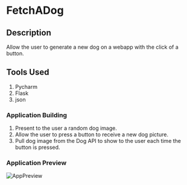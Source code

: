 # FetchADog

## Description

Allow the user to generate a new dog on a webapp with the click of a button.

## Tools Used
1. Pycharm
2. Flask
3. json

### Application Building

1. Present to the user a random dog image.
2. Allow the user to press a button to receive a new dog picture.
3. Pull dog image from the Dog API to show to the user each time the button is pressed.

### Application Preview 

<img src='https://user-images.githubusercontent.com/54554886/212756663-9089664a-6efb-4439-ad92-50c02ed055fc.png' title='AppPreview' width='' alt='AppPreview' />
